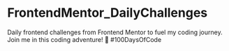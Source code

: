 # FrontendMentor_DailyChallenges
 Daily frontend challenges from Frontend Mentor to fuel my coding journey. Join me in this coding adventure! 🚀 #100DaysOfCode
